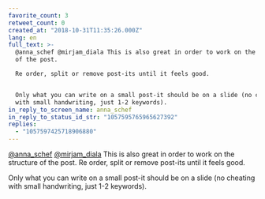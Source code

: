 ```yaml
---
favorite_count: 3
retweet_count: 0
created_at: "2018-10-31T11:35:26.000Z"
lang: en
full_text: >-
  @anna_schef @mirjam_diala This is also great in order to work on the structure
  of the post.

  Re order, split or remove post-its until it feels good.


  Only what you can write on a small post-it should be on a slide (no cheating
  with small handwriting, just 1-2 keywords).
in_reply_to_screen_name: anna_schef
in_reply_to_status_id_str: "1057595765965627392"
replies:
  - "1057597425718906880"
---
```


[@anna_schef](https://twitter.com/anna_schef)
[@mirjam_diala](https://twitter.com/mirjam_diala) This is also great in order to
work on the structure of the post. Re order, split or remove post-its until it
feels good.

Only what you can write on a small post-it should be on a slide (no cheating
with small handwriting, just 1-2 keywords).
